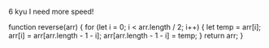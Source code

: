 6 kyu
I need more speed!

function reverse(arr) {
  for (let i = 0; i < arr.length / 2; i++) {
  let temp = arr[i];
  arr[i] = arr[arr.length - 1 - i];
  arr[arr.length - 1 - i] = temp;
  }
  return arr;
}
